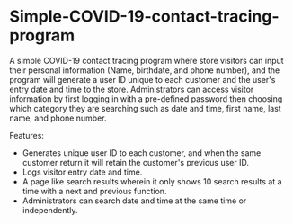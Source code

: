 # Simple-COVID-19-contact-tracing-program

A simple COVID-19 contact tracing program where store visitors can input their personal information (Name, birthdate, and phone number), and the program will generate a user ID unique to each customer and the user's entry date and time to the store. Administrators can access visitor information by first logging in with a pre-defined password then choosing which category they are searching such as date and time, first name, last name, and phone number.

Features:
- Generates unique user ID to each customer, and when the same customer return it will retain the customer's previous user ID.
- Logs visitor entry date and time.
- A page like search results wherein it only shows 10 search results at a time with a next and previous function.
- Administrators can search date and time at the same time or independently.
